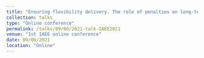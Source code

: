 ```yaml
---
title: "Ensuring flexibility delivery. The role of penalties on long-term distribution flexibility tenders"
collection: talks
type: "Online conference"
permalink: /talks/09/06/2021-talk-IAEE2021
venue: "1st IAEE online conference"
date: 09/06/2021
location: "Online"
---
```

